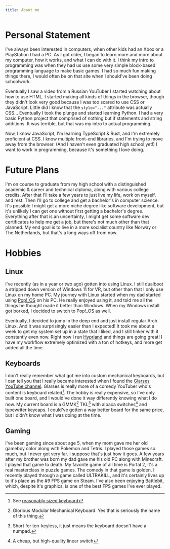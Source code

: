 ```yaml
---
title: About me
---
```


# Personal Statement

I've always been interested in computers, when other kids had an Xbox or a PlayStation I had a PC. As I got older, I began to learn more and more about my computer, how it works, and what I can do with it. I think my intro to programming was when they had us use some very simple block-based programming language to make basic games. I had so much fun making things there, I would often be on that site when I should've been doing schoolwork.

Eventually I saw a video from a Russian YouTuber I started watching about how to use HTML. I started making all kinds of things in the browser, though they didn't look very good because I was too scared to use CSS or JavaScript. Little did I know that the `style="..."` attribute was actually CSS... Eventually I took the plunge and started learning Python. I had a very basic Python project that comprised of nothing but if statements and string additions. It was terrible, but that was my intro to actual programming.

Now, I know JavaScript, I'm learning TypeScript & Rust, and I'm extremely proficient at CSS. I know multiple front-end libraries, and I'm trying to move away from the browser. (And I haven't even graduated high school yet!) I want to work in programming, because it's something I love doing.

# Future Plans

I'm on course to graduate from my high school with a distinguished academic & career and technical diploma, along with various college credits. After that I'll take a few years to just live my life, work on myself, and rest. Then I'll go to college and get a bachelor's in computer science. It's possible I might get a more niche degree like software development, but it's unlikely I can get one without first getting a bachelor's degree. Everything after that is an uncertainty, I might get some software dev certificates to help me get a job, but there's not much other than that planned. My end goal is to live in a more socialist country like Norway or The Netherlands, but that's a long ways off from now.

# Hobbies

## Linux

I've recently (as in a year or two ago) gotten into using Linux. I still dualboot a stripped down version of Windows 11 for VR, but other than that I only use Linux on my home PC. My journey with Linux started when my dad started using [Pop!\_OS](https://pop.system76.com) on his PC. He really enjoyed using it, and told me all the things he thought made it better than Windows. When my Windows install got borked, I decided to switch to Pop!\_OS as well.

Eventually, I decided to jump in the deep end and just install regular Arch Linux. And it was surprisingly easier than I expected! It took me about a week to get my system set up in a state that I liked, and I still tinker with it constantly even now. Right now I run [Hyprland](https://hyprland.org) and things are going great! I have my workflow extremely optimized with a ton of hotkeys, and more get added all the time.

## Keyboards

I don't really remember what got me into custom mechanical keyboards, but I can tell you that I really became interested when I found the [Glarses YouTube channel](https://www.youtube.com/@Glarses). Glarses is really more of a comedy YouTuber who's content is keyboard related[^1]. The hobby is really expensive, so I've only built one board, and I would've done it way differently knowing what I do now. My current board is a GMMK[^2] TKL[^3] with alpaca switches[^4] and typewriter keycaps. I could've gotten a way better board for the same price, but I didn't know what I was doing at the time.

[^1]: See [reasonably sized keyboard](https://www.youtube.com/watch?v=L_8GKPOQ5r4)
[^2]: Glorious Modular Mechanical Keyboard. Yes that is seriously the name of this thing.
[^3]: Short for ten-keyless, it just means the keyboard doesn't have a numpad.
[^4]: A cheap, but high-quality linear switch

## Gaming

I've been gaming since about age 5, when my mom gave me her old gameboy color along with Pokémon and Tetris. I played those games so much, but I never got very far. I suppose that's just how it goes. A few years after my brother was born my dad gave me his old PC along with Minecraft. I played that game to death. My favorite game of all time is Portal 2, it's a real masterclass in puzzle games. The comedy in that game is golden. I recently played through a game called ULTRAKILL, and it's certainly lives up to it's place as the #9 FPS game on Steam. I've also been enjoying Battlebit, which, despite it's graphics, is one of the best FPS games I've ever played.

